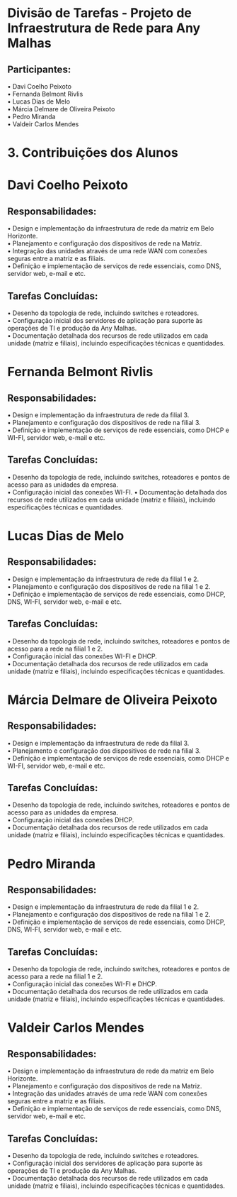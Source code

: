 # Divisão de Tarefas - Projeto de Infraestrutura de Rede para Any Malhas


## Participantes:
•	Davi Coelho Peixoto   
•	Fernanda Belmont Rivlis    
•	Lucas Dias de Melo   
•	Márcia Delmare de Oliveira Peixoto   
•	Pedro Miranda   
•	Valdeir Carlos Mendes   

# 3. Contribuições dos Alunos

# Davi Coelho Peixoto
## Responsabilidades:
•	Design e implementação da infraestrutura de rede da matriz em Belo Horizonte.  
•	Planejamento e configuração dos dispositivos de rede na Matriz.  
•	Integração das unidades através de uma rede WAN com conexões seguras entre a matriz e as filiais.  
•	Definição e implementação de serviços de rede essenciais, como DNS, servidor web, e-mail e etc.  
## Tarefas Concluídas:
•	Desenho da topologia de rede, incluindo switches e roteadores.   
•	Configuração inicial dos servidores de aplicação para suporte às operações de TI e produção da Any Malhas.  
•	Documentação detalhada dos recursos de rede utilizados em cada unidade (matriz e filiais), incluindo especificações técnicas e quantidades.  

# Fernanda Belmont Rivlis
## Responsabilidades:
•	Design e implementação da infraestrutura de rede da filial 3.  
•	Planejamento e configuração dos dispositivos de rede na filial 3.  
•	Definição e implementação de serviços de rede essenciais, como DHCP  e WI-FI, servidor web, e-mail e etc.  
## Tarefas Concluídas:
•	Desenho da topologia de rede, incluindo switches, roteadores e pontos de acesso para as unidades da empresa.  
•	Configuração inicial das conexões WI-FI.
•	Documentação detalhada dos recursos de rede utilizados em cada unidade (matriz e filiais), incluindo especificações técnicas e quantidades.  

# Lucas Dias de Melo 
## Responsabilidades:
•	Design e implementação da infraestrutura de rede da filial 1 e 2.  
•	Planejamento e configuração dos dispositivos de rede na filial 1 e 2.  
•	Definição e implementação de serviços de rede essenciais, como DHCP, DNS, WI-FI, servidor web, e-mail e etc.  
## Tarefas Concluídas:
•	Desenho da topologia de rede, incluindo switches, roteadores e pontos de acesso para a rede na filial 1 e 2.  
•	Configuração inicial das conexões WI-FI e DHCP.  
•	Documentação detalhada dos recursos de rede utilizados em cada unidade (matriz e filiais), incluindo especificações técnicas e quantidades.  

# Márcia Delmare de Oliveira Peixoto 
## Responsabilidades:
•	Design e implementação da infraestrutura de rede da filial 3.  
•	Planejamento e configuração dos dispositivos de rede na filial 3.  
•	Definição e implementação de serviços de rede essenciais, como DHCP  e WI-FI, servidor web, e-mail e etc.  
## Tarefas Concluídas:
•	Desenho da topologia de rede, incluindo switches, roteadores e pontos de acesso para as unidades da empresa.  
•	Configuração inicial das conexões DHCP.  
•	Documentação detalhada dos recursos de rede utilizados em cada unidade (matriz e filiais), incluindo especificações técnicas e quantidades.  

# Pedro Miranda 
## Responsabilidades:
•	Design e implementação da infraestrutura de rede da filial 1 e 2.  
•	Planejamento e configuração dos dispositivos de rede na filial 1 e 2.  
•	Definição e implementação de serviços de rede essenciais, como DHCP, DNS, WI-FI, servidor web, e-mail e etc.  
## Tarefas Concluídas:
•	Desenho da topologia de rede, incluindo switches, roteadores e pontos de acesso para a rede na filial 1 e 2.  
•	Configuração inicial das conexões WI-FI e DHCP.  
•	Documentação detalhada dos recursos de rede utilizados em cada unidade (matriz e filiais), incluindo especificações técnicas e quantidades.  

# Valdeir Carlos Mendes 
## Responsabilidades:
•	Design e implementação da infraestrutura de rede da matriz em Belo Horizonte.  
•	Planejamento e configuração dos dispositivos de rede na Matriz.  
•	Integração das unidades através de uma rede WAN com conexões seguras entre a matriz e as filiais.  
•	Definição e implementação de serviços de rede essenciais, como DNS, servidor web, e-mail e etc.  
## Tarefas Concluídas:
•	Desenho da topologia de rede, incluindo switches e roteadores.   
•	Configuração inicial dos servidores de aplicação para suporte às operações de TI e produção da Any Malhas.  
•	Documentação detalhada dos recursos de rede utilizados em cada unidade (matriz e filiais), incluindo especificações técnicas e quantidades.  
